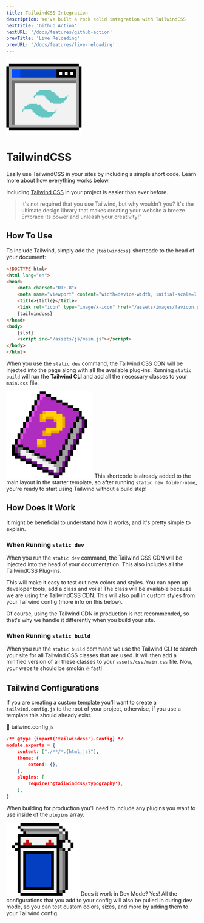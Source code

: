 ```yaml
---
title: TailwindCSS Integration
description: We've built a rock solid integration with TailwindCSS
nextTitle: 'Github Action'
nextURL: '/docs/features/github-action'
prevTitle: 'Live Reloading'
prevURL: '/docs/features/live-reloading' 
---
```


<div class="flex items-start px-5 py-5 my-6 mt-1 md:translate-y-0 translate-y-5 leading-[18px] bg-neutral-950 border border-yellow-400 rounded-md">
   <img class="w-auto h-12 my-0 mr-5 md:h-20" src="/assets/images/icons/tailwindcss.png" />
   <div>
      <h1 class="mb-0 text-base md:text-3xl">TailwindCSS</h1>
      <p class="my-1">Easily use TailwindCSS in your sites by including a simple short code. Learn more about how everything works below.</p>
   </div>
</div>

Including <a href="https://tailwindcss.com" target="_blank" class="text-yellow-300 underline">Tailwind CSS</a> in your project is easier than ever before. 

> It's not required that you use Tailwind, but why wouldn't you? It's the ultimate design library that makes creating your website a breeze. Embrace its power and unleash your creativity!"

## How To Use

To include Tailwind, simply add the `{tailwindcss}` shortcode to the head of your document:

```html
<!DOCTYPE html>
<html lang="en">
<head>
    <meta charset="UTF-8">
    <meta name="viewport" content="width=device-width, initial-scale=1.0">
    <title>{title}</title>
    <link rel="icon" type="image/x-icon" href="/assets/images/favicon.png">
    {tailwindcss}
</head>
<body>
    {slot}
    <script src="/assets/js/main.js"></script>
</body>
</html>
```

When you use the `static dev` command, the Tailwind CSS CDN will be injected into the page along with all the available plug-ins. Running `static build` will run the **Tailwind CLI** and add all the necessary classes to your `main.css` file.

<div class="flex items-center px-4 py-4 my-6 leading-[18px] bg-purple-600 border-l-4 border-purple-800 rounded-md">
    <img class="w-auto h-12 mr-3.5 my-0" src="/assets/images/icons/book-question.png" />
    <span class="leading-5 opacity-80">This shortcode is already added to the main layout in the starter template, so after running <code>static new folder-name</code>, you're ready to start using Tailwind without a build step!</span>
</div>


## How Does It Work

It might be beneficial to understand how it works, and it's pretty simple to explain.

### When Running `static dev`

When you run the `static dev` command, the Tailwind CSS CDN will be injected into the head of your documentation. This also includes all the TailwindCSS Plug-ins.

This will make it easy to test out new colors and styles. You can open up developer tools, add a class and voila! The class will be available because we are using the TailwindCSS CDN. This will also pull in custom styles from your Tailwind config (more info on this below).

Of course, using the Tailwind CDN in production is not recommended, so that's why we handle it differently when you build your site.

### When Running `static build`

When you run the `static build` command we use the Tailwind CLI to search your site for all Tailwind CSS classes that are used. It will then add a minified version of all these classes to your `assets/css/main.css` file. Now, your website should be smokin 🔥 fast!


## Tailwind Configurations

If you are creating a custom template you'll want to create a `tailwind.config.js` to the root of your project, otherwise, if you use a template this should already exist.

<div class="py-3.5 px-5 font-mono text-xs text-neutral-400 font-bold border rounded-md bg-neutral-950 border-neutral-800">📄 tailwind.config.js</div>

```json
/** @type {import('tailwindcss').Config} */
module.exports = {
    content: ["./**/*.{html,js}"],
    theme: {
        extend: {},
    },
    plugins: [
        require('@tailwindcss/typography'),
    ],
}
```

When building for production you'll need to include any plugins you want to use inside of the `plugins` array.

<div class="flex items-center px-4 py-4 my-6 leading-[18px] bg-pink-500 border-l-4 border-pink-700 rounded-md">
    <img class="w-auto h-12 mr-3.5 my-0" src="/assets/images/icons/cards.png" />
    <span class="block">
        <span class="block mb-1 text-sm font-black">Does it work in Dev Mode?</span>
        <span class="leading-tight opacity-80">Yes! All the configurations that you add to your config will also be pulled in during dev mode, so you can test custom colors, sizes, and more by adding them to your Tailwind config.
    </span>
</div>
